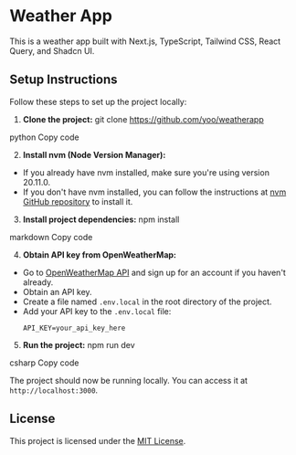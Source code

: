 # Weather App

This is a weather app built with Next.js, TypeScript, Tailwind CSS, React Query, and Shadcn UI.

## Setup Instructions

Follow these steps to set up the project locally:

1. **Clone the project:**
   git clone https://github.com/yoo/weatherapp

python
Copy code

2. **Install nvm (Node Version Manager):**

- If you already have nvm installed, make sure you're using version 20.11.0.
- If you don't have nvm installed, you can follow the instructions at [nvm GitHub repository](https://github.com/nvm-sh/nvm) to install it.

3. **Install project dependencies:**
   npm install

markdown
Copy code

4. **Obtain API key from OpenWeatherMap:**

- Go to [OpenWeatherMap API](https://openweathermap.org/api) and sign up for an account if you haven't already.
- Obtain an API key.
- Create a file named `.env.local` in the root directory of the project.
- Add your API key to the `.env.local` file:
  ```
  API_KEY=your_api_key_here
  ```

5. **Run the project:**
   npm run dev

csharp
Copy code

The project should now be running locally. You can access it at `http://localhost:3000`.

## License

This project is licensed under the [MIT License](LICENSE).

